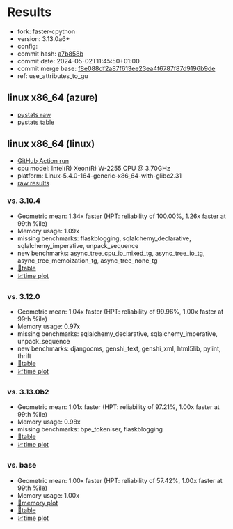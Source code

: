 # Results

- fork: faster-cpython
- version: 3.13.0a6+
- config: 
- commit hash: [a7b858b](https://github.com/faster%2dcpython/cpython/commit/a7b858b)
- commit date: 2024-05-02T11:45:50+01:00
- commit merge base: [f8e088df2a87f613ee23ea4f6787f87d9196b9de](https://github.com/faster%2dcpython/cpython/commit/f8e088df2a87f613ee23ea4f6787f87d9196b9de)
- ref: use_attributes_to_gu

## linux x86_64 (azure)

- [pystats raw](bm-20240502-azure-x86_64-faster%252dcpython-use_attributes_to_gu-3.13.0a6%2B-a7b858b-pystats.json)
- [pystats table](bm-20240502-azure-x86_64-faster%252dcpython-use_attributes_to_gu-3.13.0a6%2B-a7b858b-pystats.md)

## linux x86_64 (linux)

- [GitHub Action run](https://github.com/faster-cpython/benchmarking/actions/runs/8922611804)
- cpu model: Intel(R) Xeon(R) W-2255 CPU @ 3.70GHz
- platform: Linux-5.4.0-164-generic-x86_64-with-glibc2.31
- [raw results](bm-20240502-linux-x86_64-faster%252dcpython-use_attributes_to_gu-3.13.0a6%2B-a7b858b.json)

### vs. 3.10.4

- Geometric mean: 1.34x faster (HPT: reliability of 100.00%, 1.26x faster at 99th %ile)
- Memory usage: 1.09x
- missing benchmarks: flaskblogging, sqlalchemy_declarative, sqlalchemy_imperative, unpack_sequence
- new benchmarks: async_tree_cpu_io_mixed_tg, async_tree_io_tg, async_tree_memoization_tg, async_tree_none_tg
- [📄table](bm-20240502-linux-x86_64-faster%252dcpython-use_attributes_to_gu-3.13.0a6%2B-a7b858b-vs-3.10.4.md)
- [📈time plot](bm-20240502-linux-x86_64-faster%252dcpython-use_attributes_to_gu-3.13.0a6%2B-a7b858b-vs-3.10.4.svg)

### vs. 3.12.0

- Geometric mean: 1.04x faster (HPT: reliability of 99.96%, 1.00x faster at 99th %ile)
- Memory usage: 0.97x
- missing benchmarks: sqlalchemy_declarative, sqlalchemy_imperative, unpack_sequence
- new benchmarks: djangocms, genshi_text, genshi_xml, html5lib, pylint, thrift
- [📄table](bm-20240502-linux-x86_64-faster%252dcpython-use_attributes_to_gu-3.13.0a6%2B-a7b858b-vs-3.12.0.md)
- [📈time plot](bm-20240502-linux-x86_64-faster%252dcpython-use_attributes_to_gu-3.13.0a6%2B-a7b858b-vs-3.12.0.svg)

### vs. 3.13.0b2

- Geometric mean: 1.01x faster (HPT: reliability of 97.21%, 1.00x faster at 99th %ile)
- Memory usage: 0.98x
- missing benchmarks: bpe_tokeniser, flaskblogging
- [📄table](bm-20240502-linux-x86_64-faster%252dcpython-use_attributes_to_gu-3.13.0a6%2B-a7b858b-vs-3.13.0b2.md)
- [📈time plot](bm-20240502-linux-x86_64-faster%252dcpython-use_attributes_to_gu-3.13.0a6%2B-a7b858b-vs-3.13.0b2.svg)

### vs. base

- Geometric mean: 1.00x faster (HPT: reliability of 57.42%, 1.00x faster at 99th %ile)
- Memory usage: 1.00x
- [🧠memory plot](bm-20240502-linux-x86_64-faster%252dcpython-use_attributes_to_gu-3.13.0a6%2B-a7b858b-vs-base-mem.svg)
- [📄table](bm-20240502-linux-x86_64-faster%252dcpython-use_attributes_to_gu-3.13.0a6%2B-a7b858b-vs-base.md)
- [📈time plot](bm-20240502-linux-x86_64-faster%252dcpython-use_attributes_to_gu-3.13.0a6%2B-a7b858b-vs-base.svg)

